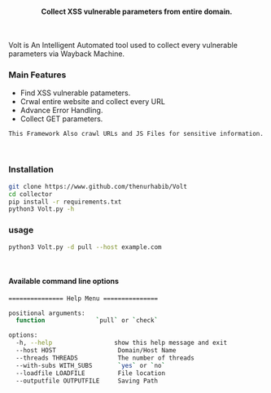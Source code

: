 
<h4 align="center">Collect XSS vulnerable parameters from entire domain.</h4>

<br>


Volt is An Intelligent Automated tool used to collect every vulnerable parameters via Wayback Machine.


### Main Features
- Find XSS vulnerable patameters.
- Crwal entire website and collect every URL
- Advance Error Handling.
- Collect GET parameters.


`This Framework Also crawl URLs and JS Files for sensitive information.`

<br>

### Installation

```bash
git clone https://www.github.com/thenurhabib/Volt
cd collector
pip install -r requirements.txt
python3 Volt.py -h
```
### usage
```bash
python3 Volt.py -d pull --host example.com
```


<br>


#### Available command line options

```bash
=============== Help Menu ===============

positional arguments:
  function              `pull` or `check`

options:
  -h, --help                 show this help message and exit
  --host HOST                 Domain/Host Name
  --threads THREADS           The number of threads
  --with-subs WITH_SUBS       `yes` or `no`
  --loadfile LOADFILE         File location
  --outputfile OUTPUTFILE     Saving Path
```
